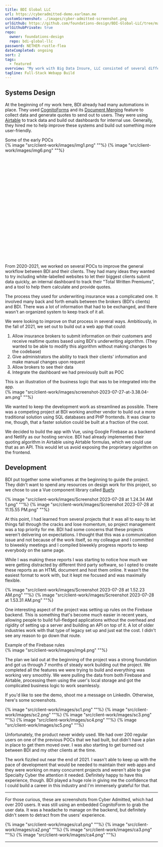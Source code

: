 ```yaml
---
title: BDI Global LLC
url: https://cyberadmitted-demo.earlman.me
customScreenshot: ./images/cyber-admitted-screenshot.png
urlGithub: https://github.com/foundations-design/BDI-Global-LLC/tree/main/packages/quotes-specialty-cyber
urlGithubPrivate: true
repo:
  owner: foundations-design
  repo: bdi-global-llc
password: NETHER-rustle-flea
dateCompleted: ongoing
sort: 2
tags: 
  - featured
overview: "My work with Big Data Insure, LLC consisted of several different projects that culminated in the development of Cyber Admitted, an internal quoting tool built in Vue that integrated facilitated the management of their cyber insurance product. It implemented BDI's proprietary quoting algorithm and featured a live dashboard, custom business logic, Firebase Authentication, and Vuex state management."
tagline: Full-Stack Webapp Build
---
```


## Systems Design

At the beginning of my work here, BDI already had many automations in place. They used [CognitoForms](https://www.cognitoforms.com/) and its [Document Merging](https://www.cognitoforms.com/support/5/document-merging) feature to collect data and generate quotes to send out to users. They were using [Airtable](https://www.airtable.com/) to track data and build out dashboards for internal use. Generally, they hired me to help improve these systems and build out something more user-friendly.

<div class="image_group" style="height: 400px; overflow:hidden;">
<figcaption>Some of the early POCs</figcaption>
{% image "src/client-work/images/img1.png"  ""%}
{% image "src/client-work/images/img6.png"  ""%}
</div>

From 2020-2021, we worked on several POCs to improve the general workflow between BDI and their clients. They had many ideas they wanted to try including white-labelled websites to let their biggest clients submit data quickly, an internal dashboard to track their "Total Written Premiums", and a tool to help them calculate and provide quotes.

The process they used for underwriting insurance was a complicated one. It involved many back and forth emails between the brokers (BDI's clients) and BDI. There was a lot of information that had to be exchanged, and there wasn't an organized system to keep track of it all. 

We were looking to improve on that process in several ways.  Ambitiously, in the fall of 2021, we set out to build out a web app that could:
1) Allow insurance brokers to submit information on their customers and receive realtime quotes based using BDI's underwriting algorithm. (They wanted to be able to modify this algorithm without making changes to the codebase)
2) Give administrators the ability to track their clients' information and make manual changes upon request
3) Allow brokers to see their data
4) Integrate the dashboard we had previously built as POC

<figcaption>
This is an illustration of the business logic that was to be integrated into the app.
</figcaption>
<div style="max-width: 900px">
{% image "src/client-work/images/screenshot-2023-07-27-at-3.38.04-am.png"  ""%}
</div>

We wanted to keep the development work as streamlined as possible. There was a competing project at BDI working another vendor to build out a more traditional solution using SQL databases and PHP frontends. It was clear to me, though, that a faster solution could be built at a fraction of the cost.

We decided to build the app with Vue, using Google Firebase as a backend and Netlify as our hosting service. BDI had already implemented their quoting algorithm in Airtable using Airtable formulas, which we could use that as an API. This would let us avoid exposing the proprietary algorithm on the frontend. 

## Development

BDI put together some wireframes at the beginning to guide the project. They didn't want to spend any resources on design work for this project, so we chose to use a Vue component library called [Buefy](https://buefy.org/)

<div class="image_group" style="max-height:600px; overflow:hidden;">
{% image "src/client-work/images/Screenshot 2023-07-28 at 1.24.34 AM 1.png"  ""%}
{% image "src/client-work/images/Screenshot 2023-07-28 at 11.15.55 PM.png"  ""%}
</div>

At this point, I had learned from several projects that it was all to easy to let things fall through the cracks and lose momentum, so project management was a top priority for me. BDI had some concerns that these projects weren't delivering on expectations. I thought that this was a communication issue and not because of the work itself, so my colleague and I committed to biweekly meetings and I compiled biweekly progress reports to keep everybody on the same page.

While I was making these reports I was starting to notice how much we were getting distracted by different third party software, so I opted to create these reports as an HTML document and host them online. It wasn't the easiest format to work with, but it kept me focused and was maximally flexible.

<div class="image_group">
{% image "src/client-work/images/Screenshot 2023-07-28 at 1.52.23 AM.png"  ""%}
{% image "src/client-work/images/Screenshot 2023-07-28 at 1.53.31 AM.png"  ""%}
</div>


One interesting aspect of the project was setting up rules on the Firebase backend. This is something that's become much easier in recent years, allowing people to build full-fledged applications without the overhead and rigidity of setting up a server and building an API on top of it. A lot of older industries work with that type of legacy set up and just eat the cost. I didn't see any reason to go down that route.

<div style="max-width:800px">
<figcaption>Example of the Firebase rules</figcaption>
{% image "src/client-work/images/img4.png"  ""%}
</div>

The plan we laid out at the beginning of the project was a strong foundation and got us through 7 months of steady work building out the project. We completed all the features we were trying to build and everything was working very smoothly. We were pulling the data from both Firebase and Airtable, processing them using the user's local storage and got the complicated business logic to work seamlessly.

If you'd like to see the demo, shoot me a message on LinkedIn. Otherwise, here's some screenshots.

<div class="image_group scroll">
{% image "src/client-work/images/sc1.png"  ""%}
{% image "src/client-work/images/sc2.png"  ""%}
{% image "src/client-work/images/sc3.png"  ""%}
{% image "src/client-work/images/sc4.png"  ""%}
{% image "src/client-work/images/sc5.png"  ""%}
</div>

Unfortunately, the product never widely used. We had over 200 regular users on one of the previous POCs that we had built, but didn't have a plan in place to get them moved over. I was also starting to get burned out between BDI and my other clients at the time.

The work fizzled out near the end of 2021. I wasn't able to keep up with the pace of development that would be needed to maintain their web apps and they were working on many concurrent projects and weren't able to give Specialty Cyber the attention it needed. Definitely happy to have this experience, though. BDI played a huge role in giving me the confidence that I could build a career in this industry and I'm immensely grateful for that. 

---

For those curious, these are screenshots from Cyber Admitted, which  had over 200 users. It was still using an embedded CognitoForm to grab the user data. It was a headache to manage on the backend, but definitely didn't seem to detract from the users' experience.

<div class="image_group" style="max-height:800px;">
{% image "src/client-work/images/ca1.png"  ""%}
{% image "src/client-work/images/ca2.png"  ""%}
{% image "src/client-work/images/ca3.png"  ""%}
{% image "src/client-work/images/ca4.png"  ""%}
</div>

---
